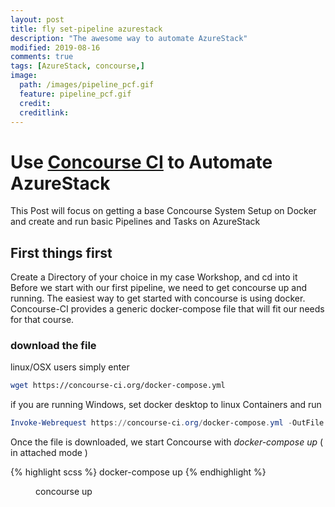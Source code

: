 ```yaml
---
layout: post
title: fly set-pipeline azurestack
description: "The awesome way to automate AzureStack"
modified: 2019-08-16
comments: true
tags: [AzureStack, concourse,]
image:
  path: /images/pipeline_pcf.gif
  feature: pipeline_pcf.gif
  credit: 
  creditlink: 
---
```


# Use [Concourse CI](https://concourse-ci.org/) to Automate AzureStack

This Post will focus on getting a base Concourse System Setup on Docker and create and run basic Pipelines and Tasks on AzureStack

## First things first

Create a Directory of your choice in my case Workshop, and cd into it
Before we start with our first pipeline, we need to get concourse up and running.
The easiest way to get started with concourse is using docker.
Concourse-CI provides a generic docker-compose file that will fit our needs for that course.

### download the file

linux/OSX users simply enter

```bash
wget https://concourse-ci.org/docker-compose.yml
```

if you are running Windows, set docker desktop to linux Containers and run

```Powershell
Invoke-Webrequest https://concourse-ci.org/docker-compose.yml -OutFile docker-compose.yml
```

Once the file is downloaded, we start Concourse with
*docker-compose up* ( in attached mode )

{% highlight scss %}
docker-compose up
{% endhighlight %}

<figure class="full">
	<img src="/images/concourse_up.gif" alt="">
	<figcaption>concourse up</figcaption>
</figure>
